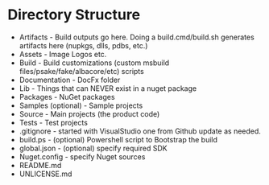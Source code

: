 # Directory Structure
* Artifacts - Build outputs go here. Doing a build.cmd/build.sh generates artifacts here (nupkgs, dlls, pdbs, etc.)
* Assets - Image Logos etc.
* Build - Build customizations (custom msbuild files/psake/fake/albacore/etc) scripts
* Documentation - DocFx folder
* Lib - Things that can NEVER exist in a nuget package
* Packages - NuGet packages
* Samples (optional) - Sample projects
* Source - Main projects (the product code)
* Tests - Test projects
* .gitignore - started with VisualStudio one from Github update as needed.
* build.ps - (optional) Powershell script to Bootstrap the build
* global.json - (optional) specify required SDK
* Nuget.config - specify Nuget sources
* README.md
* UNLICENSE.md
